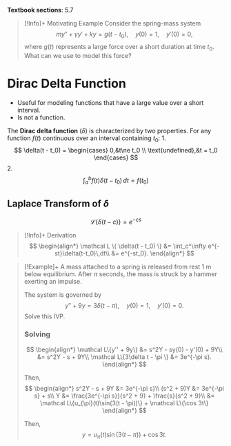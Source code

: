 **Textbook sections**: 5.7

> [!Info]+ Motivating Example
> Consider the spring-mass system
> $$my'' + \gamma y' + ky = g(t - t_0),\quad y(0)=1,\quad y'(0) = 0,$$
> where $g(t)$ represents a large force over a short duration at time $t_0$. 
> What can we use to model this force?

# Dirac Delta Function

- Useful for modeling functions that have a large value over a short interval.
- Is not a function.

The **Dirac delta function** ($\delta$) is characterized by two properties. For any function $f(t)$ continuous over an interval containing $t_0$:
1. 
   $$
   \delta(t - t_0) = \begin{cases}
     0,&t\ne t_0 \\
     \text{undefined},&t = t_0
   \end{cases}
 $$
 2. $$\int_a^b f(t)\delta(t-t_0)\,dt = f(t_0)  $$
## Laplace Transform of $\delta$
$$
\mathcal L\{\delta(t-c)\} = e^{-cs}
$$

> [!Info]+ Derivation
> $$
> \begin{align*}
>   \mathcal L \{ \delta(t - t_0) \} &= \int_c^\infty e^{-st}\delta(t-t_0)\,dt\\
>   &= e^{-st_0}.
> \end{align*}
> $$

>[!Example]+
> A mass attached to a spring is released from rest 1 m below equilibrium. After $\pi$ seconds, the mass is struck by a hammer exerting an impulse.
> 
> The system is governed by
> $$
> y'' + 9y = 3\delta(t - \pi),\quad y(0) = 1,\quad y'(0) = 0.
> $$
> Solve this IVP.
> 
> ### Solving
> $$
> \begin{align*}
>   \mathcal L\{y'' + 9y\} &= s^2Y - sy(0) - y'(0) + 9Y\\
>   &= s^2Y - s + 9Y\\
>   \mathcal L\{3\delta t - \pi \} &= 3e^{-\pi s}.
> \end{align*}
> $$
> 
> Then,
> $$
> \begin{align*}
>   s^2Y - s + 9Y &= 3e^{-\pi s}\\
>   (s^2 + 9)Y &= 3e^{-\pi s} + s\\
>   Y &= \frac{3e^{-\pi s}}{s^2 + 9} + \frac{s}{s^2 + 9}\\
>   &= \mathcal L\{u_{\pi}(t)\sin(3(t - \pi))\} + \mathcal L\{\cos 3t\}
> \end{align*}
> $$
> 
> Then,
> $$y = u_{\pi}(t)\sin(3(t - \pi)) + \cos 3t.$$

